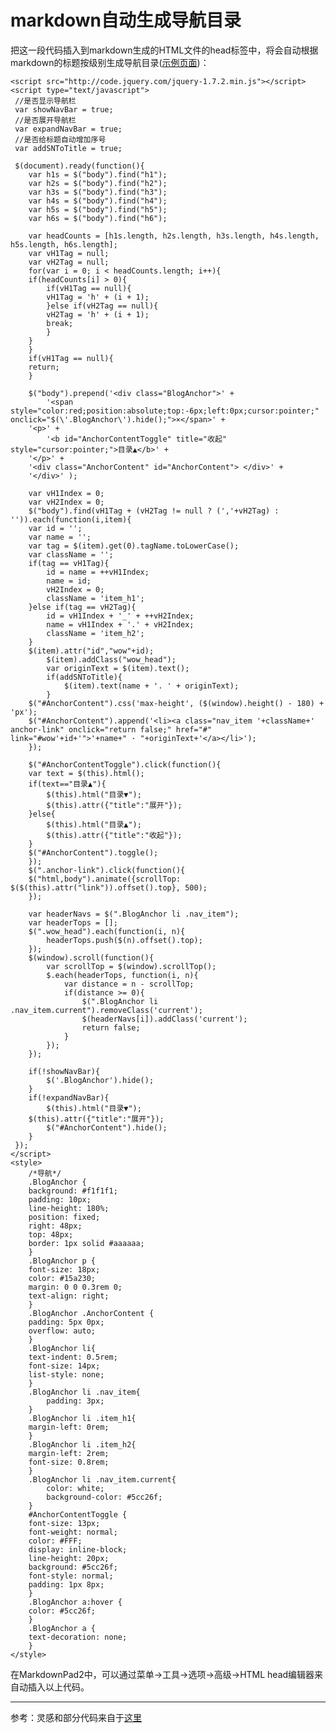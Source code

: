 # markdown自动生成导航目录
把这一段代码插入到markdown生成的HTML文件的head标签中，将会自动根据markdown的标题按级别生成导航目录\([示例页面](https://chris-peng.github.io/markdown_nav/%E7%A4%BA%E4%BE%8B.html)\)：

	<script src="http://code.jquery.com/jquery-1.7.2.min.js"></script>
	<script type="text/javascript">
	 //是否显示导航栏
	 var showNavBar = true;
	 //是否展开导航栏
	 var expandNavBar = true;
	 //是否给标题自动增加序号
	 var addSNToTitle = true;

	 $(document).ready(function(){
	    var h1s = $("body").find("h1");
	    var h2s = $("body").find("h2");
	    var h3s = $("body").find("h3");
	    var h4s = $("body").find("h4");
	    var h5s = $("body").find("h5");
	    var h6s = $("body").find("h6");

	    var headCounts = [h1s.length, h2s.length, h3s.length, h4s.length, h5s.length, h6s.length];
	    var vH1Tag = null;
	    var vH2Tag = null;
	    for(var i = 0; i < headCounts.length; i++){
		if(headCounts[i] > 0){
		    if(vH1Tag == null){
			vH1Tag = 'h' + (i + 1);
		    }else if(vH2Tag == null){
			vH2Tag = 'h' + (i + 1);
			break;
		    }
		}
	    }
	    if(vH1Tag == null){
		return;
	    }

	    $("body").prepend('<div class="BlogAnchor">' + 
			'<span style="color:red;position:absolute;top:-6px;left:0px;cursor:pointer;" onclick="$(\'.BlogAnchor\').hide();">×</span>' +
		'<p>' + 
		    '<b id="AnchorContentToggle" title="收起" style="cursor:pointer;">目录▲</b>' + 
		'</p>' + 
		'<div class="AnchorContent" id="AnchorContent"> </div>' + 
	    '</div>' );

	    var vH1Index = 0;
	    var vH2Index = 0;
	    $("body").find(vH1Tag + (vH2Tag != null ? (','+vH2Tag) : '')).each(function(i,item){
		var id = '';
		var name = '';
		var tag = $(item).get(0).tagName.toLowerCase();
		var className = '';
		if(tag == vH1Tag){
		    id = name = ++vH1Index;
		    name = id;
		    vH2Index = 0;
		    className = 'item_h1';
		}else if(tag == vH2Tag){
		    id = vH1Index + '_' + ++vH2Index;
		    name = vH1Index + '.' + vH2Index;
		    className = 'item_h2';
		}
		$(item).attr("id","wow"+id);
			$(item).addClass("wow_head");
			var originText = $(item).text();
			if(addSNToTitle){
				$(item).text(name + '. ' + originText);
			}
		$("#AnchorContent").css('max-height', ($(window).height() - 180) + 'px');
		$("#AnchorContent").append('<li><a class="nav_item '+className+' anchor-link" onclick="return false;" href="#" link="#wow'+id+'">'+name+" · "+originText+'</a></li>');
	    });

	    $("#AnchorContentToggle").click(function(){
		var text = $(this).html();
		if(text=="目录▲"){
		    $(this).html("目录▼");
		    $(this).attr({"title":"展开"});
		}else{
		    $(this).html("目录▲");
		    $(this).attr({"title":"收起"});
		}
		$("#AnchorContent").toggle();
	    });
	    $(".anchor-link").click(function(){
		$("html,body").animate({scrollTop: $($(this).attr("link")).offset().top}, 500);
	    });

		var headerNavs = $(".BlogAnchor li .nav_item");
		var headerTops = [];
		$(".wow_head").each(function(i, n){
			headerTops.push($(n).offset().top);
		});
		$(window).scroll(function(){
			var scrollTop = $(window).scrollTop();
			$.each(headerTops, function(i, n){
				var distance = n - scrollTop;
				if(distance >= 0){
					$(".BlogAnchor li .nav_item.current").removeClass('current');
					$(headerNavs[i]).addClass('current');
					return false;
				}
			});
		});

		if(!showNavBar){
			$('.BlogAnchor').hide();
		}
		if(!expandNavBar){
			$(this).html("目录▼");
		$(this).attr({"title":"展开"});
			$("#AnchorContent").hide();
		}
	 });
	</script>
	<style>
	    /*导航*/
	    .BlogAnchor {
		background: #f1f1f1;
		padding: 10px;
		line-height: 180%;
		position: fixed;
		right: 48px;
		top: 48px;
		border: 1px solid #aaaaaa;
	    }
	    .BlogAnchor p {
		font-size: 18px;
		color: #15a230;
		margin: 0 0 0.3rem 0;
		text-align: right;
	    }
	    .BlogAnchor .AnchorContent {
		padding: 5px 0px;
		overflow: auto;
	    }
	    .BlogAnchor li{
		text-indent: 0.5rem;
		font-size: 14px;
		list-style: none;
	    }
		.BlogAnchor li .nav_item{
			padding: 3px;
		}
	    .BlogAnchor li .item_h1{
		margin-left: 0rem;
	    }
	    .BlogAnchor li .item_h2{
		margin-left: 2rem;
		font-size: 0.8rem;
	    }
		.BlogAnchor li .nav_item.current{
			color: white;
			background-color: #5cc26f;
		}
	    #AnchorContentToggle {
		font-size: 13px;
		font-weight: normal;
		color: #FFF;
		display: inline-block;
		line-height: 20px;
		background: #5cc26f;
		font-style: normal;
		padding: 1px 8px;
	    }
	    .BlogAnchor a:hover {
		color: #5cc26f;
	    }
	    .BlogAnchor a {
		text-decoration: none;
	    }
	</style>


在MarkdownPad2中，可以通过菜单->工具->选项->高级->HTML head编辑器来自动插入以上代码。

-----------------------------------
参考：灵感和部分代码来自于[这里](http://www.iyanlei.com/markdown_catelog.html)

